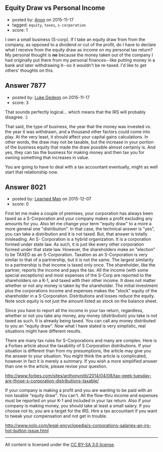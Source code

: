 ## Equity Draw vs Personal Income

- posted by: [Anon](https://stackexchange.com/users/7314408/anon) on 2015-11-17
- tagged: `equity`, `taxes`, `s-corporation`
- score: 1

<p>I own a small business (S-corp). If I take an equity draw from from the company, as opposed to a dividend or cut of the profit, do I have to declare what I receive from the equity draw as income on my personal tax return? My personal thought is <strong>no</strong> because the money taken out of the company I had originally put there from my personal finances--like putting money in a bank and later withdrawing it--so it wouldn't be re-taxed. I'd like to get others' thoughts on this.</p>



## Answer 7877

- posted by: [Luke Gedeon](https://stackexchange.com/users/1119600/luke-gedeon) on 2015-11-17
- score: 3

<p>That sounds perfectly logical... which means that the IRS will probably disagree. :)</p>

<p>That said, the type of business, the year that the money was invested vs. the year it was withdrawn, and a thousand other factors could come into play. At the very least, it should affect your capital gains calculations. In other words, the draw may not be taxable, but the increase in your portion of the business equity that made the draw possible almost certainly is. And yes, they can tax the business for making money and then tax you for owning something that increases in value.</p>

<p>You are going to have to deal with a tax accountant eventually, might as well start that relationship now.</p>



## Answer 8021

- posted by: [Learned Man](https://stackexchange.com/users/7236940/learned-man) on 2015-12-07
- score: 0

<p>First let me make a couple of premises, your corporation has always been taxed as a S-Corporation and your company makes a profit  excluding  any amounts for you. Also let me change your term "equity draw" to a more a more general one "distribution". In that case, the technical answer is "yes", you can take a distribution and it is not taxed. But, that answer is totally misleading. An S- Corporation is a hybrid organization. It is a corporation formed under state law. As such, it is just like every other corporation formed under that state law. However, the shareholders make an "election" to be TAXED as an S-Corporation. Taxation as an S-Corporation is very similar to that of a partnership, but it is not the same. The largest similarity to a partnership is that income is taxed only once.  The shareholder, like the partner, reports the income and pays the tax. All the income (with some special exceptions) and most expenses of the S-Corp are reported to the shareholders on a K-1, and taxed with their other income. It does not matter whether or not any money is taken by the shareholder. The initial investment plus the corporations income and expenses makes the "stock" equity of the shareholder in a S-Corporation. Distributions and losses reduce the equity. Note sock equity is not just the amount listed as stock on the balance sheet. </p>

<p>Since you have to report all the income in your tax return, regardless, whether or not you take any money, any money (distribution) you take is not taxed as such. It is already being taxed. You can call any money distributed to you an "equity draw".  Now what I have stated is very simplistic, real situations might have different results.  </p>

<p>There are many tax rules for S-Corporations and many are complex. Here is a Forbes article about the taxability of S Corporation distributions. If your situation is different than from my presumptions, the article may give you the answer to your situation. You might think the article is complicated, however in fact it is merely a summary. If you wish a more simplified answer than one in the article, please revise your question.</p>

<p><a href="http://www.forbes.com/sites/anthonynitti/2014/04/08/tax-geek-tuesday-are-those-s-corporation-distributions-taxable/" rel="nofollow">http://www.forbes.com/sites/anthonynitti/2014/04/08/tax-geek-tuesday-are-those-s-corporation-distributions-taxable/</a></p>

<p>If your company is making a profit and you are wanting to be paid with an non taxable "equity draw". You can't. All the flow-thru income and expenses must be reported on your K-1 and included in your tax return. Also if your company is making money, you should take at least a small salary.  If you choose not to, you are a target for the IRS. Hire a tax accountant if you want to tweak your compensation and not get in trouble.</p>

<p><a href="http://www.nolo.com/legal-encyclopedia/s-corporations-salaries-an-irs-hot-button-issue.html" rel="nofollow">http://www.nolo.com/legal-encyclopedia/s-corporations-salaries-an-irs-hot-button-issue.html</a></p>




---

All content is licensed under the [CC BY-SA 3.0 license](https://creativecommons.org/licenses/by-sa/3.0/).
